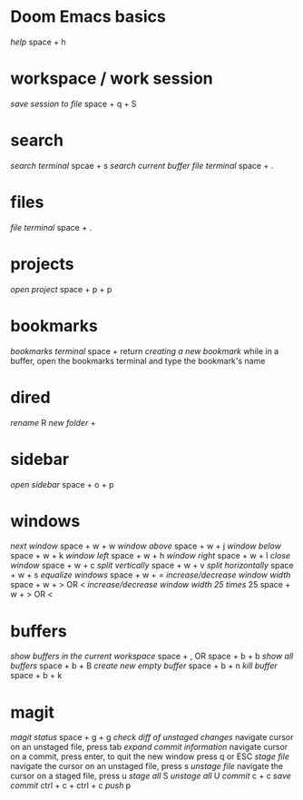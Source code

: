 # Doom Emacs basics

*help* space + h

# workspace / work session
*save session to file* space + q + S

# search
*search terminal* spcae + s
*search current buffer*
*file terminal* space + .

# files
*file terminal* space + .

# projects
*open project* space + p + p

# bookmarks
*bookmarks terminal* space + return
*creating a new bookmark* while in a buffer, open the bookmarks terminal and type the bookmark's name

# dired
*rename* R
*new folder* +

# sidebar
*open sidebar* space + o + p

# windows 
*next window* space + w + w
*window above* space + w + j
*window below* space + w + k
*window left* space + w + h
*window right* space + w + l
*close window* space + w + c
*split vertically* space + w + v
*split horizontally* space + w + s
*equalize windows* space + w + =
*increase/decrease window width* space + w + > OR <
*increase/decrease window width 25 times* 25 space + w + > OR <

# buffers
*show buffers in the current workspace* space + , OR space + b + b
*show all buffers* space + b + B
*create new empty buffer* space + b + n
*kill buffer* space + b + k

# magit
*magit status* space + g + g
*check diff of unstaged changes* navigate cursor on an unstaged file, press tab
*expand commit information* navigate cursor on a commit, press enter, to quit the new window press q or ESC
*stage file* navigate the cursor on an unstaged file, press s
*unstage file* navigate the cursor on a staged file, press u
*stage all* S
*unstage all* U
*commit* c + c
*save commit* ctrl + c + ctrl + c
*push* p
